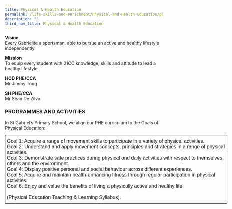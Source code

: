 ```yaml
---
title: Physical & Health Education
permalink: /life-skills-and-enrichment/Physical-and-Health-Education/physical-health-and-education/
description: ""
third_nav_title: Physical & Health Education
---
```

**Vision**   
Every Gabrielite a sportsman, able to pursue an active and healthy lifestyle independently.

**Mission**    
To equip every student with 21CC knowledge, skills and attitude to lead a healthy lifestyle.

**HOD PHE/CCA**   
Mr Jimmy Tong

  

**SH PHE/CCA**     
Mr Sean De Zilva


### PROGRAMMES AND ACTIVITIES

In St Gabriel’s Primary School, we align our PHE curriculum to the Goals of Physical Education:

<style type="text/css">
.tg  {border-collapse:collapse;border-spacing:0;margin:0px auto;}
.tg td{border-color:black;border-style:solid;border-width:1px;font-family:Arial, sans-serif;font-size:14px;
  overflow:hidden;padding:10px 5px;word-break:normal;}
.tg th{border-color:black;border-style:solid;border-width:1px;font-family:Arial, sans-serif;font-size:14px;
  font-weight:normal;overflow:hidden;padding:10px 5px;word-break:normal;}
.tg .tg-x5q1{font-size:16px;text-align:left;vertical-align:top}
</style>
<table class="tg" style="undefined;table-layout: fixed; width: 711px">
<colgroup>
<col style="width: 711px">
</colgroup>
<tbody>
  <tr>
    <td class="tg-x5q1"><span style="font-weight:400;font-style:normal">Goal 1: Acquire a range of movement skills to participate in a variety of physical activities.</span><br><span style="font-weight:400;font-style:normal">Goal 2: Understand and apply movement concepts, principles and strategies in a range of physical </span>activities.<br><span style="font-weight:400;font-style:normal">Goal 3: Demonstrate safe practices during physical and daily activities with respect to themselves, </span>others and the environment.<br><span style="font-weight:400;font-style:normal">Goal 4: Display positive personal and social behaviour across different experiences.</span><br><span style="font-weight:400;font-style:normal">Goal 5: Acquire and maintain health-enhancing fitness through regular participation in physical </span>activities.<br><span style="font-weight:400;font-style:normal">Goal 6: Enjoy and value the benefits of living a physically active and healthy life.</span><br><br><span style="font-weight:400;font-style:normal">(Physical Education Teaching &amp; Learning Syllabus).</span></td>
  </tr>
</tbody>
</table>